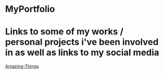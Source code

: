 # MyPortfolio
<h1>Links to some of my works / personal projects i've been involved in as well as links to my social media</h1>

<a href="https://collinson165.github.io/Amazing-Things/public" target="_blank">Amazing-Things</a>



 

